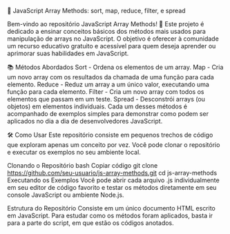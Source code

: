 🚀 JavaScript Array Methods: sort, map, reduce, filter, e spread

Bem-vindo ao repositório JavaScript Array Methods! 🎉 Este projeto é dedicado a ensinar conceitos básicos dos métodos mais usados para manipulação de arrays no JavaScript. O objetivo é oferecer à comunidade um recurso educativo gratuito e acessível para quem deseja aprender ou aprimorar suas habilidades em JavaScript.

📚 Métodos Abordados
Sort - Ordena os elementos de um array.
Map - Cria um novo array com os resultados da chamada de uma função para cada elemento.
Reduce - Reduz um array a um único valor, executando uma função para cada elemento.
Filter - Cria um novo array com todos os elementos que passam em um teste.
Spread - Desconstrói arrays (ou objetos) em elementos individuais.
Cada um desses métodos é acompanhado de exemplos simples para demonstrar como podem ser aplicados no dia a dia de desenvolvedores JavaScript.

🛠 Como Usar
Este repositório consiste em pequenos trechos de código que exploram apenas um conceito por vez. Você pode clonar o repositório e executar os exemplos no seu ambiente local.

Clonando o Repositório
bash
Copiar código
git clone https://github.com/seu-usuario/js-array-methods.git
cd js-array-methods
Executando os Exemplos
Você pode abrir cada arquivo .js individualmente em seu editor de código favorito e testar os métodos diretamente em seu console JavaScript ou ambiente Node.js.

Estrutura do Repositório
Consiste em um único documento HTML escrito em JavaScript. Para estudar como os métodos foram aplicados, basta ir para a parte do script, em que estão os códigos anotados.
